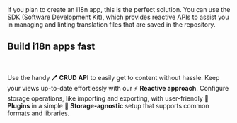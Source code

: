 <doc-header title="What is the SDK?" description="Extend the ecosystem with inlang’s SDK." button="Start building" link="/documentation/build-app">
</doc-header>

<br/>
<br/>

<doc-image src="https://cdn.jsdelivr.net/gh/opral/monorepo/inlang/documentation/sdk/assets/sdk-image.png" alt="infografic"></doc-image>

If you plan to create an i18n app, this is the perfect solution. You can use the SDK (Software Development Kit), which provides reactive APIs to assist you in managing and linting translation files that are saved in the repository.

## Build i18n apps fast

<doc-features>
  <doc-feature color="#EBF0F4" title="🖊️  Reactive CRUD API" image="https://cdn.jsdelivr.net/gh/opral/monorepo/inlang/documentation/sdk/assets/sdkDocCrudNew.png"></doc-feature>
  <doc-feature color="#EBF0F4" title="📂  No Storage complexity" image="https://cdn.jsdelivr.net/gh/opral/monorepo/inlang/documentation/sdk/assets/sdkDocStorage.png"></doc-feature>
</doc-features>

<br/>

Use the handy 🖊️ **CRUD API** to easily get to content without hassle. Keep your views up-to-date effortlessly with our ⚡️ **Reactive approach**. Configure storage operations, like importing and exporting, with user-friendly 🧩 **Plugins** in a simple 📂 **Storage-agnostic** setup that supports common formats and libraries.

<br/>
